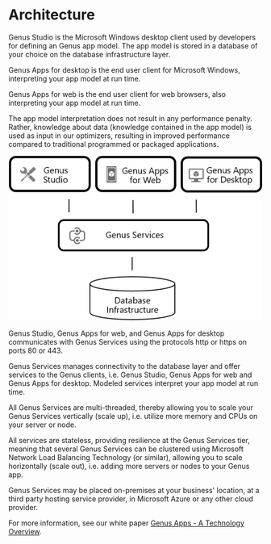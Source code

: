 # Architecture

Genus Studio is the Microsoft Windows desktop client used by developers for defining an Genus app model. The app model is stored in a database of your choice on the database infrastructure layer.

Genus Apps for desktop is the end user client for Microsoft Windows, interpreting your app model at run time.

Genus Apps for web is the end user client for web browsers, also interpreting your app model at run time.

The app model interpretation does not result in any performance penalty. Rather, knowledge about data (knowledge contained in the app model) is used as input in our optimizers, resulting in improved performance compared to traditional programmed or packaged applications.

![architecture.png](media/architecture.png)

Genus Studio, Genus Apps for web, and Genus Apps for desktop communicates with Genus Services using the protocols http or https on ports 80 or 443.

Genus Services manages connectivity to the database layer and offer services to the Genus clients, i.e. Genus Studio, Genus Apps for web and Genus Apps for desktop. Modeled services interpret your app model at run time.

All Genus Services are multi-threaded, thereby allowing you to scale your Genus Services vertically (scale up), i.e. utilize more memory and CPUs on your server or node.

All services are stateless, providing resilience at the Genus Services tier, meaning that several Genus Services can be clustered using Microsoft Network Load Balancing Technology (or similar), allowing you to scale horizontally (scale out), i.e. adding more servers or nodes to your Genus app.

Genus Services may be placed on-premises at your business' location, at a third party hosting service provider, in Microsoft Azure or any other cloud provider.

For more information, see our white paper [Genus Apps - A Technology Overview](https://www.genus.no/?PageKey=cf6b2fa4-4846-4b24-be1b-69999935bf1f).
